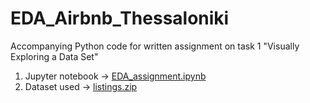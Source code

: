 # EDA_Airbnb_Thessaloniki
Accompanying Python code for written assignment on task 1 "Visually Exploring a Data Set"
1. Jupyter notebook -> [EDA_assignment.ipynb](EDA_assignment.ipynb)
2. Dataset used -> [listings.zip](listings.zip)
